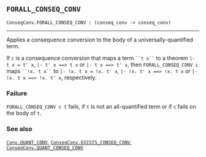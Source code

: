 ## `FORALL_CONSEQ_CONV`

``` hol4
ConseqConv.FORALL_CONSEQ_CONV : (conseq_conv -> conseq_conv)
```

------------------------------------------------------------------------

Applies a consequence conversion to the body of a universally-quantified
term.

If `c` is a consequence conversion that maps a term ``` ``t x`` ``` to a
theorem `|- t x = t' x`, `|- t' x ==> t x` or `|- t x ==> t' x`, then
`FORALL_CONSEQ_CONV c` maps ``` ``!x. t x`` ``` to
`|- !x. t x = !x. t' x`, `|- !x. t' x ==> !x. t x` or
`|- !x. t x ==> !x. t' x`, respectively.

### Failure

`FORALL_CONSEQ_CONV c t` fails, if `t` is not an all-quantified term or
if `c` fails on the body of `t`.

### See also

[`Conv.QUANT_CONV`](#Conv.QUANT_CONV),
[`ConseqConv.EXISTS_CONSEQ_CONV`](#ConseqConv.EXISTS_CONSEQ_CONV),
[`ConseqConv.QUANT_CONSEQ_CONV`](#ConseqConv.QUANT_CONSEQ_CONV)
